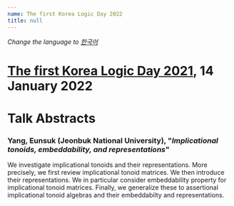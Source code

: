 ```yaml
---
name: The first Korea Logic Day 2022
title: null
---
```


_Change the language to [한국어](https://korealogicday.org/2022/index_kr.html)_

# [The first Korea Logic Day 2021](https://korealogicday.org/2022), 14 January 2022

# Talk Abstracts

<p id="abstract-Yang-Eunsuk"></p>

### Yang, Eunsuk (Jeonbuk National University), "_Implicational tonoids, embeddability, and representations_"

We investigate implicational tonoids and their representations. More precisely, we first review implicational tonoid matrices. We then introduce their representations. We in particular consider embeddability property for implicational tonoid matrices. Finally, we generalize these to assertional implicational tonoid algebras and their embeddabilty and representations.

